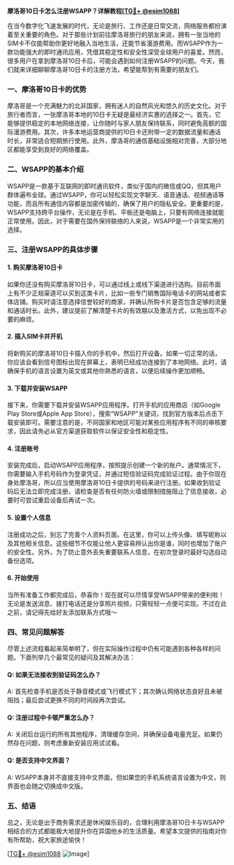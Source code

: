**摩洛哥10日卡怎么注册WSAPP？详解教程[[TG💪+ @esim1088](https://t.me/s/esim1088)]**

在当今数字化飞速发展的时代，无论是旅行、工作还是日常交流，网络服务都扮演着至关重要的角色。对于那些计划前往摩洛哥旅行的朋友来说，拥有一张当地的SIM卡不仅能帮助你更好地融入当地生活，还能节省漫游费用。而WSAPP作为一款功能强大的即时通讯应用，凭借其稳定性和安全性深受全球用户的喜爱。然而，很多用户在拿到摩洛哥10日卡后，可能会遇到如何注册WSAPP的问题。今天，我们就来详细聊聊摩洛哥10日卡的注册方法，希望能帮到有需要的朋友们。

### 一、摩洛哥10日卡的优势

摩洛哥是一个充满魅力的北非国家，拥有迷人的自然风光和悠久的历史文化。对于旅行者而言，一张摩洛哥本地的10日卡无疑是最经济实惠的选择之一。首先，它能够提供稳定的本地网络连接，让你随时与家人朋友保持联系，同时避免高额的国际漫游费用。其次，许多本地运营商提供的10日卡还附带一定的数据流量和通话时长，非常适合短期旅行使用。此外，摩洛哥的通信基础设施相对完善，大部分地区都能享受到良好的网络覆盖。

### 二、WSAPP的基本介绍

WSAPP是一款基于互联网的即时通讯软件，类似于国内的微信或QQ，但其用户群体遍布全球。通过WSAPP，你可以轻松实现文字聊天、语音通话、视频通话等功能，而且所有通信内容都是加密传输的，确保了用户的隐私安全。更重要的是，WSAPP支持跨平台操作，无论是在手机、平板还是电脑上，只要有网络连接就能正常使用。因此，对于需要在国外保持联络的人来说，WSAPP是一个非常实用的选择。

### 三、注册WSAPP的具体步骤

#### 1. 购买摩洛哥10日卡

如果你还没有购买摩洛哥10日卡，可以通过线上或线下渠道进行选购。目前市面上有不少正规渠道可以买到这类卡片，比如一些专门销售国际电话卡的网站或者实体店铺。购买时请注意选择信誉较好的商家，并确认所购卡片是否包含足够的流量和通话时长。此外，建议提前了解清楚卡片的有效期以及激活方式，以免出现不必要的麻烦。

#### 2. 插入SIM卡并开机

将新购买的摩洛哥10日卡插入你的手机中，然后打开设备。如果一切正常的话，你应该会看到信号图标出现在屏幕上，表明已经成功连接到了本地网络。此时，请确保手机的语言设置为英文或其他你熟悉的语言，以便后续操作更加顺畅。

#### 3. 下载并安装WSAPP

接下来，你需要下载并安装WSAPP应用程序。打开手机的应用商店（如Google Play Store或Apple App Store），搜索“WSAPP”关键词，找到官方版本后点击下载安装即可。需要注意的是，不同国家和地区可能对某些应用程序有不同的审核要求，因此请务必从官方渠道获取软件以保证安全性和稳定性。

#### 4. 注册账号

安装完成后，启动WSAPP应用程序，按照提示创建一个新的账户。通常情况下，你需要输入手机号码作为登录凭证，并通过短信验证码完成验证过程。由于你现在身处摩洛哥，所以应当使用摩洛哥10日卡提供的号码来进行注册。如果收到验证码后无法立即完成注册，请检查是否有任何防火墙或限制措施阻止了信息接收，必要时可尝试重启设备后再试一次。

#### 5. 设置个人信息

注册成功之后，别忘了完善个人资料页面。在这里，你可以上传头像、填写昵称以及其他相关信息。这些细节不仅能让他人更容易辨认出你是谁，同时也增加了账户的安全性。另外，为了防止意外丢失重要联系人信息，在初次登录时最好勾选自动备份选项。

#### 6. 开始使用

当所有准备工作都完成后，恭喜你！现在就可以尽情享受WSAPP带来的便利啦！无论是发送消息、拨打电话还是分享照片视频，只需轻轻一点便可实现。不过在此之前，请记得先给好友添加联系方式哦～

### 四、常见问题解答

尽管上述流程看起来简单明了，但在实际操作过程中仍有可能遇到各种各样的问题。下面列举几个最常见的疑问及其解决办法：

#### Q: 如果无法接收到验证码怎么办？
A: 首先检查手机是否处于静音模式或飞行模式下；其次确认网络状态良好且未被阻挡；最后尝试更换不同的时间段再次尝试。

#### Q: 注册过程中卡顿严重怎么办？
A: 关闭后台运行的所有其他程序，清理缓存空间，并确保设备电量充足。如果仍然存在问题，则考虑重新安装应用试试看。

#### Q: 是否支持中文界面？
A: WSAPP本身并不直接支持中文界面，但如果您的手机系统语言设置为中文，则界面也会随之切换成中文版。

### 五、结语

总之，无论是出于商务需求还是休闲娱乐目的，合理利用摩洛哥10日卡与WSAPP相结合的方式都能极大地提升你在异国他乡的生活质量。希望本文提供的指南对你有所帮助，祝大家旅途愉快！

[[TG💪+ @esim1088](https://t.me/s/esim1088) ![Image](https://i.postimg.cc/4NQfJmqS/Snipaste-2025-05-13-00-14-12.png)]